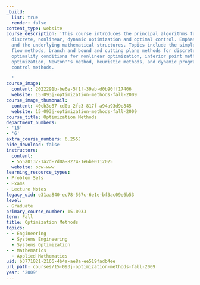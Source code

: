 ```yaml
---
_build:
  list: true
  render: false
content_type: website
course_description: 'This course introduces the principal algorithms for linear, network,
  discrete, nonlinear, dynamic optimization and optimal control. Emphasis is on methodology
  and the underlying mathematical structures. Topics include the simplex method, network
  flow methods, branch and bound and cutting plane methods for discrete optimization,
  optimality conditions for nonlinear optimization, interior point methods for convex
  optimization, Newton''s method, heuristic methods, and dynamic programming and optimal
  control methods.

  '
course_image:
  content: 2022291b-be6e-5f1f-39ab-d0b90ff17406
  website: 15-093j-optimization-methods-fall-2009
course_image_thumbnail:
  content: 40cb3e87-cd0b-2fc3-817f-a94a93d9e845
  website: 15-093j-optimization-methods-fall-2009
course_title: Optimization Methods
department_numbers:
- '15'
- '6'
extra_course_numbers: 6.255J
hide_download: false
instructors:
  content:
  - 555a0137-1a2d-7d0a-8274-1e6be0112025
  website: ocw-www
learning_resource_types:
- Problem Sets
- Exams
- Lecture Notes
legacy_uid: e31aa840-ec78-567c-6e1e-bf3ac09e6b53
level:
- Graduate
primary_course_number: 15.093J
term: Fall
title: Optimization Methods
topics:
- - Engineering
  - Systems Engineering
  - Systems Optimization
- - Mathematics
  - Applied Mathematics
uid: b3771021-2166-4b4a-ae8a-ee519fadb4ee
url_path: courses/15-093j-optimization-methods-fall-2009
year: '2009'
---
```

